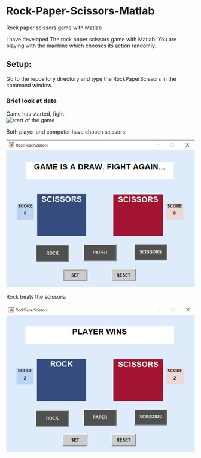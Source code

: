 # Rock-Paper-Scissors-Matlab
Rock paper scissors game with Matlab

I have developed The rock paper scissors game with Matlab. You are playing with the machine which chooses its action randomly.


## Setup:
Go to the repository directory and type the RockPaperScissors in the command window.

<h3>Brief look at data</h3>

Game has started, fight:
</br>
![start of the game](img/game_start.pngg) 


Both player and computer have chosen scissors:
</br>

![Draw](img/draw.png) 


Rock beats the scissors:
</br>

![player_win](img/2-2.png) 
